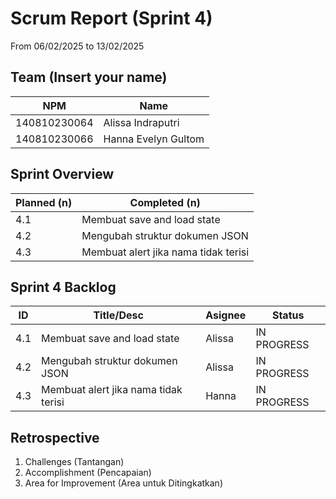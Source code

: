 # Scrum Report (Sprint 4)
 From 06/02/2025 to 13/02/2025

## Team (Insert your name)
| NPM           | Name                   |
| ------------- |------------------------|
| 140810230064  | Alissa Indraputri      |
| 140810230066  | Hanna Evelyn Gultom    |

## Sprint Overview
| Planned (n)                                        | Completed (n)     |
| -------------------------------------------------- |------------------ |
| 4.1 | Membuat save and load state                  | Incompleted       |
| 4.2 | Mengubah struktur dokumen JSON               | Incompleted       |
| 4.3 | Membuat alert jika nama tidak terisi         | Incompleted       |

## Sprint 4 Backlog

| ID  | Title/Desc                                        | Asignee   | Status        |
| --- | ------------------------------------------------- | --------- | ------------- |
| 4.1 | Membuat save and load state                       | Alissa    | IN PROGRESS   |
| 4.2 | Mengubah struktur dokumen JSON                    | Alissa    | IN PROGRESS   |
| 4.3 | Membuat alert jika nama tidak terisi              | Hanna     | IN PROGRESS   | 

## Retrospective 
1. Challenges (Tantangan)
2. Accomplishment (Pencapaian)
3. Area for Improvement (Area untuk Ditingkatkan)

